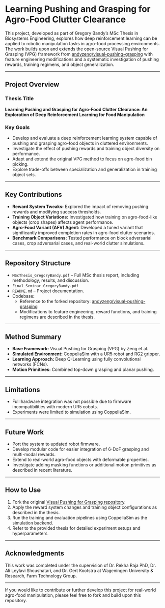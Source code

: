 # Learning Pushing and Grasping for Agro-Food Clutter Clearance

This project, developed as part of Gregory Bandy’s MSc Thesis in Biosystems Engineering, explores how deep reinforcement learning can be applied to robotic manipulation tasks in agro-food processing environments. The work builds upon and extends the open-source Visual Pushing for Grasping (VPG) framework from [andyzeng/visual-pushing-grasping](https://github.com/andyzeng/visual-pushing-grasping) with feature engineering modifications and a systematic investigation of pushing rewards, training regimens, and object generalization.

---

## Project Overview

### Thesis Title
**Learning Pushing and Grasping for Agro-Food Clutter Clearance: An Exploration of Deep Reinforcement Learning for Food Manipulation**

### Key Goals
- Develop and evaluate a deep reinforcement learning system capable of pushing and grasping agro-food objects in cluttered environments.
- Investigate the effect of pushing rewards and training object diversity on performance.
- Adapt and extend the original VPG method to focus on agro-food bin picking.
- Explore trade-offs between specialization and generalization in training object sets.

---

## Key Contributions
- **Reward System Tweaks:** Explored the impact of removing pushing rewards and modifying success thresholds.
- **Training Object Variations:** Investigated how training on agro-food-like objects (crop shapes) affects agent performance.
- **Agro-Food Variant (AFV) Agent:** Developed a tuned variant that significantly improved completion rates in agro-food clutter scenarios.
- **Benchmark Comparisons:** Tested performance on block adversarial cases, crop adversarial cases, and real-world clutter simulations.

---

## Repository Structure

- `MScThesis_GregoryBandy.pdf` – Full MSc thesis report, including methodology, results, and discussion.
- `Final_Seminar_GregoryBandy.pdf`
- `README.md` – Project documentation.
- Codebase:
  - Reference to the forked repository: [andyzeng/visual-pushing-grasping](https://github.com/andyzeng/visual-pushing-grasping)
  - Modifications to feature engineering, reward functions, and training regimens are described in the thesis.

---

## Method Summary
- **Base Framework:** Visual Pushing for Grasping (VPG) by Zeng et al.
- **Simulated Environment:** CoppeliaSim with a UR5 robot and RG2 gripper.
- **Learning Approach:** Deep Q-Learning using fully convolutional networks (FCNs).
- **Motion Primitives:** Combined top-down grasping and planar pushing.

---

## Limitations
- Full hardware integration was not possible due to firmware incompatibilities with modern UR5 cobots.
- Experiments were limited to simulation using CoppeliaSim.

---

## Future Work
- Port the system to updated robot firmware.
- Develop modular code for easier integration of 6-DoF grasping and multi-modal rewards.
- Extend to real-world agro-food objects with deformable properties.
- Investigate adding masking functions or additional motion primitives as described in recent literature.

---

## How to Use
1. Fork the original [Visual Pushing for Grasping repository](https://github.com/andyzeng/visual-pushing-grasping).
2. Apply the reward system changes and training object configurations as described in the thesis.
3. Run the training and evaluation pipelines using CoppeliaSim as the simulation backend.
4. Refer to the provided thesis for detailed experiment setups and hyperparameters.

---

## Acknowledgments
This work was completed under the supervision of Dr. Rekha Raja PhD, Dr. Ali Leylavi Shoushatari, and Dr. Gert Kootstra at Wageningen University & Research, Farm Technology Group.

---

If you would like to contribute or further develop this project for real-world agro-food manipulation, please feel free to fork and build upon this repository.
